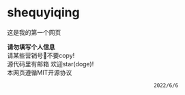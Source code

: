 # shequyiqing
这是我的第一个网页
<div><strong>请勿填写个人信息</strong></div>
请某些营销号🔨不要copy! <br>
源代码里有邮箱
欢迎star(doge)! <br>
本网页遵循MIT开源协议

                                                    2022/6/6
